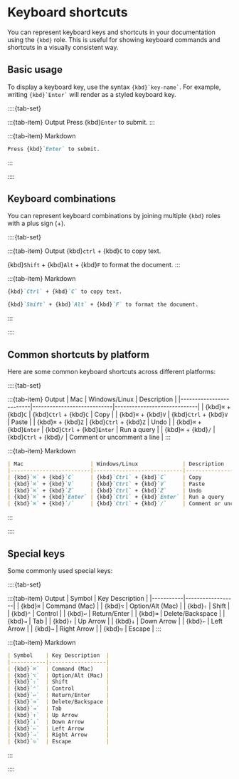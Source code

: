 # Keyboard shortcuts

You can represent keyboard keys and shortcuts in your documentation using the `{kbd}` role. This is useful for showing keyboard commands and shortcuts in a visually consistent way.

## Basic usage

To display a keyboard key, use the syntax `` {kbd}`key-name` ``. For example, writing `` {kbd}`Enter` `` will render as a styled keyboard key.

::::{tab-set}

:::{tab-item} Output
Press {kbd}`Enter` to submit.
:::

:::{tab-item} Markdown
```markdown
Press {kbd}`Enter` to submit.
```
:::

::::

## Keyboard combinations

You can represent keyboard combinations by joining multiple `{kbd}` roles with a plus sign (+).

::::{tab-set}

:::{tab-item} Output
{kbd}`ctrl` + {kbd}`C` to copy text.

{kbd}`Shift` + {kbd}`Alt` + {kbd}`F` to format the document.
:::

:::{tab-item} Markdown
```markdown
{kbd}`Ctrl` + {kbd}`C` to copy text.

{kbd}`Shift` + {kbd}`Alt` + {kbd}`F` to format the document.
```
:::

::::

## Common shortcuts by platform

Here are some common keyboard shortcuts across different platforms:

::::{tab-set}

:::{tab-item} Output
| Mac                     | Windows/Linux              | Description                 |
|-------------------------|----------------------------|-----------------------------|
| {kbd}`⌘` + {kbd}`C`     | {kbd}`Ctrl` + {kbd}`C`     | Copy                        |
| {kbd}`⌘` + {kbd}`V`     | {kbd}`Ctrl` + {kbd}`V`     | Paste                       |
| {kbd}`⌘` + {kbd}`Z`     | {kbd}`Ctrl` + {kbd}`Z`     | Undo                        |
| {kbd}`⌘` + {kbd}`Enter` | {kbd}`Ctrl` + {kbd}`Enter` | Run a query                 |
| {kbd}`⌘` + {kbd}`/`     | {kbd}`Ctrl` + {kbd}`/`     | Comment or uncomment a line |
:::

:::{tab-item} Markdown
```markdown
| Mac                     | Windows/Linux              | Description                 |
|-------------------------|----------------------------|-----------------------------|
| {kbd}`⌘` + {kbd}`C`     | {kbd}`Ctrl` + {kbd}`C`     | Copy                        |
| {kbd}`⌘` + {kbd}`V`     | {kbd}`Ctrl` + {kbd}`V`     | Paste                       |
| {kbd}`⌘` + {kbd}`Z`     | {kbd}`Ctrl` + {kbd}`Z`     | Undo                        |
| {kbd}`⌘` + {kbd}`Enter` | {kbd}`Ctrl` + {kbd}`Enter` | Run a query                 |
| {kbd}`⌘` + {kbd}`/`     | {kbd}`Ctrl` + {kbd}`/`     | Comment or uncomment a line |
```
:::

::::

## Special keys

Some commonly used special keys:

::::{tab-set}

:::{tab-item} Output
| Symbol    | Key Description  |
|-----------|------------------|
| {kbd}`⌘`  | Command (Mac)    |
| {kbd}`⌥`  | Option/Alt (Mac) |
| {kbd}`⇧`  | Shift            |
| {kbd}`⌃`  | Control          |
| {kbd}`↩`  | Return/Enter     |
| {kbd}`⌫`  | Delete/Backspace |
| {kbd}`⇥`  | Tab              |
| {kbd}`↑`  | Up Arrow         |
| {kbd}`↓`  | Down Arrow       |
| {kbd}`←`  | Left Arrow       |
| {kbd}`→`  | Right Arrow      |
| {kbd}`⎋`  | Escape           |
:::

:::{tab-item} Markdown
```markdown
| Symbol    | Key Description  |
|-----------|------------------|
| {kbd}`⌘`  | Command (Mac)    |
| {kbd}`⌥`  | Option/Alt (Mac) |
| {kbd}`⇧`  | Shift            |
| {kbd}`⌃`  | Control          |
| {kbd}`↩`  | Return/Enter     |
| {kbd}`⌫`  | Delete/Backspace |
| {kbd}`⇥`  | Tab              |
| {kbd}`↑`  | Up Arrow         |
| {kbd}`↓`  | Down Arrow       |
| {kbd}`←`  | Left Arrow       |
| {kbd}`→`  | Right Arrow      |
| {kbd}`⎋`  | Escape           |
```
:::

::::
